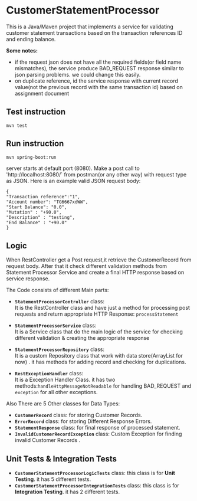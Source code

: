 # CustomerStatementProcessor
This is a Java/Maven project that implements a service for validating customer statement transactions based on the transaction references ID and ending balance.

**Some notes:**
-	if the request json does not have all the required fields(or field name mismatches), the service produce BAD_REQUEST response similar to json parsing problems. we could change this easily.
-	on duplicate reference, id the service response with current record value(not the previous record with the same transaction id) based on assignment document

## Test instruction
`mvn test`

## Run instruction
`mvn spring-boot:run` 

server starts at default port (8080).
Make a post call to 'http://localhost:8080/` from postman(or any other way) with request type as JSON.
Here is an example valid JSON request body:

	{
    "Transaction reference":"1",
    "Account number": "TG6667xdWW",
    "Start Balance": "0.0",
    "Mutation" : "+90.0",
    "Description" : "testing",
    "End Balance" : "+90.0"
    }


## Logic

When RestController get a Post request,it retrieve the CustomerRecord from request body. After that it check different validation methods from Statement Processor Service and create a final HTTP response based on service response.

The Code consists of different Main parts:

*   **`StatementProcessorController`** class:  
	It is the RestController class and have just a method for processing post requests and return appropriate HTTP Response: `processStatement`
	
*   **`StatementProcessorService`** class:  
	It is a Service class that do the main logic of the service for checking different validation & creating the appropriate response

*   **`StatementProcessorRepository`** class:  
	It is a custom Repository class that work with data store(ArrayList for now) . it has methods for adding record and checking for duplications.
	
*   **`RestExceptionHandler`** class:  
	It is a Exception Handler Class. it has two methods:`handleHttpMessageNotReadable` for handling BAD_REQUEST and `exception` for all other exceptions.
	
Also There are 5 Other classes for Data Types:
*   **`CustomerRecord`** class:  for storing Customer Records.
*   **`ErrorRecord`** class:  for storing Different Response Errors.
*   **`StatementResponse`** class:  for final response of processed statement.
*   **`InvalidCustomerRecordException`** class:  Custom Exception for finding invalid Customer Records .

	
## Unit Tests & Integration Tests
* **`CustomerStatementProcessorLogicTests`** class: this class is for **Unit Testing**. it has 5 different tests.
* **`CustomerStatementProcessorIntegrationTests`** class: this class is for **Integration Testing**. it has 2 different tests.


 

